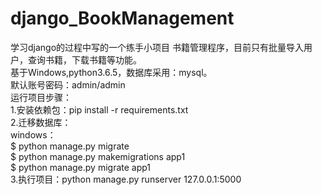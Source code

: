 # django_BookManagement
学习django的过程中写的一个练手小项目 书籍管理程序，目前只有批量导入用户，查询书籍，下载书籍等功能。  
基于Windows,python3.6.5，数据库采用：mysql。  
默认账号密码：admin/admin  
运行项目步骤：  
1.安装依赖包：pip install -r requirements.txt   
2.迁移数据库：  
windows：  
$ python manage.py migrate   
$ python manage.py makemigrations app1  
$ python manage.py migrate app1  
3.执行项目：python manage.py runserver 127.0.0.1:5000  
